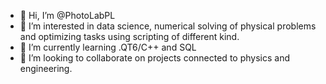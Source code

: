 - 👋 Hi, I’m @PhotoLabPL
- 👀 I’m interested in data science, numerical solving of physical problems and optimizing tasks using scripting of different kind. 
- 🌱 I’m currently learning .QT6/C++ and SQL
- 💞️ I’m looking to collaborate on projects connected to physics and engineering.
